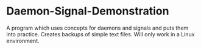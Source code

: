 # Daemon-Signal-Demonstration
A program which uses concepts for daemons and signals and puts them into practice. Creates backups of simple text files. Will only work in a Linux environment.
